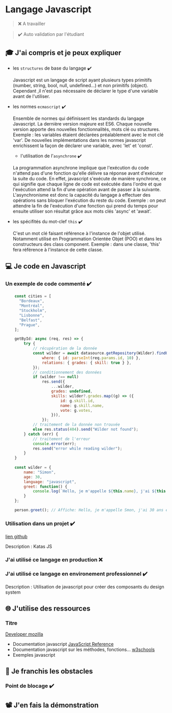 # Langage Javascript

> ❌ A travailler

> ✔️ Auto validation par l'étudiant

## 🎓 J'ai compris et je peux expliquer

- les `structures` de base du langage ✔️

  Javascript est un langage de script ayant plusieurs types primitifs (number, string, bool, null, undefined...) et non primitifs (object). 
Cependant ,il n'est pas nécessaire de déclarer le type d'une variable avant de l'utiliser.


- les normes `ecmascript` ✔️

  Ensemble de normes qui définissent les standards du langage Javascript. La dernière version majeure est ES6. Chaque nouvelle version apporte des nouvelles fonctionnalités, mots clé ou structures.
Exemple : les variables étaient déclarées préalablement avec le mot clé 'var'. De nouvelles implémentations dans les normes javascript enrichissent la façon de déclarer une variable, avec 'let' et 'const'.

  - l'utilisation de l'`asynchrone` ✔️

  La programmation asynchrone implique que l'exécution du code n'attend pas d'une fonction qu'elle délivre sa réponse avant d'exécuter la suite du code. En effet, javascript s'exécute de manière synchrone, ce qui signifie que chaque ligne de code est exécutée dans l'ordre et que l'exécution attend la fin d'une opération avant de passer à la suivante.
L'asynchronisme est donc la capacité du langage à effectuer des opérations sans bloquer l'exécution du reste du code.
Exemple : on peut attendre la fin de l'exécution d'une fonction qui prend du temps pour ensuite utiliser son résultat grâce aux mots clés 'async' et 'await'.

- les spécifités du mot-clef `this` ✔️

  C'est un mot clé faisant référence à l'instance de l'objet utilisé. Notamment utilisé en Programmation Orientée Objet (POO) et dans les constructeurs des class component. 
Exemple : dans une classe, 'this' fera référence à l'instance de cette classe.

## 💻 Je code en Javascript

### Un exemple de code commenté ✔️

```javascript
    const cities = [
      "Bordeaux",
      "Montréal",
      "Stockholm",
      "Lisbonne",
      "Belfast",
      "Prague",
    ];

    getById: async (req, res) => {
        try {
            // récupération de la donnée
            const wilder = await datasource.getRepository(Wilder).findOne({
                where: { id: parseInt(req.params.id, 10) },
                relations: { grades: { skill: true } },
            });
            // conditionnement des données
            if (wilder !== null)
                res.send({
                    ...wilder,
                    grades: undefined,
                    skills: wilder?.grades.map((g) => ({
                        id: g.skill.id,
                        name: g.skill.name,
                        vote: g.votes,
                    })),
                });
            // traitement de la donnée non trouvée
            else res.status(404).send("Wilder not found");
        } catch (err) {
            // traitement de l'erreur
            console.error(err);
            res.send("error while reading wilder");
        }
    }
    
    const wilder = {
        name: "Simon",
        age: 30,
        language: "javascript",
        greet: function() {
            console.log(`Hello, je m'appelle ${this.name}, j'ai ${this.age} ans et je suis fan de ${this.language}.`);
        }
    };

    person.greet(); // Affiche: Hello, je m'appelle Smon, j'ai 30 ans et je suis fan de javascript.
```

### Utilisation dans un projet ✔️

[lien github](https://github.com/GrischK/JS-Katas)

Description : Katas JS

### J'ai utilisé ce langage en production ❌

### J'ai utilisé ce langage en environement professionnel ✔️

Description : Utilisation de javascript pour créer des composants du design system

## 🌐 J'utilise des ressources

### Titre

[Developer mozilla](https://developer.mozilla.org/fr/docs/Web/JavaScript)
- Documentation javascript
[JavaScript Reference](https://devdocs.io/javascript/)
- Documentation javascript sur les méthodes, fonctions...
[w3schools](https://www.w3schools.com/jsref/default.asp)
- Exemples javascript

## 🚧 Je franchis les obstacles

### Point de blocage ✔️

## 📽️ J'en fais la démonstration

